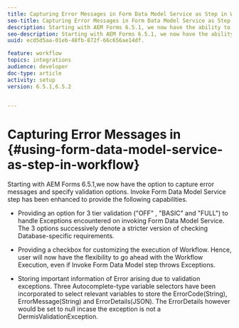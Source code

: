 ```yaml
---
title: Capturing Error Messages in Form Data Model Service as Step in Workflow
seo-title: Capturing Error Messages in Form Data Model Service as Step in Workflow
description: Starting with AEM Forms 6.5.1, we now have the ability to capture error messages generated on using invoke Form Data Model Service as a step in AEM Workflow. Workflow.
seo-description: Starting with AEM Forms 6.5.1, we now have the ability to capture error messages generated on using invoke Form Data Model Service as a step in AEM Workflow. Workflow.
uuid: ecd5d5aa-01eb-48fb-872f-66c656ae14df.

feature: workflow
topics: integrations
audience: developer
doc-type: article
activity: setup
version: 6.5.1,6.5.2


---
```


# Capturing Error Messages in {#using-form-data-model-service-as-step-in-workflow}

Starting with AEM Forms 6.5.1,we now have the option to capture error messages and specify validation options. Invoke Form Data Model Service step has been enhanced to provide the following capabilities.

 * Providing an option for 3 tier validation  ("OFF" , "BASIC" and "FULL") to handle Exceptions encountered on invoking Form Data Model Service. The 3 options successively denote a stricter version of checking Database-specific requirements.
 
 * Providing a checkbox for customizing the execution of Workflow. Hence, user will now have the flexibility to go ahead with the Workflow Execution, even if Invoke Form Data Model step throws Exceptions.

 * Storing important information of Error arising due to validation exceptions. Three Autocomplete-type variable selectors have been incorporated to select relevant variables to store the ErrorCode(String), ErrorMessage(String) and ErrorDetails(JSON). The ErrorDetails however would be set to null incase the exception is not a DermisValidationException. 


